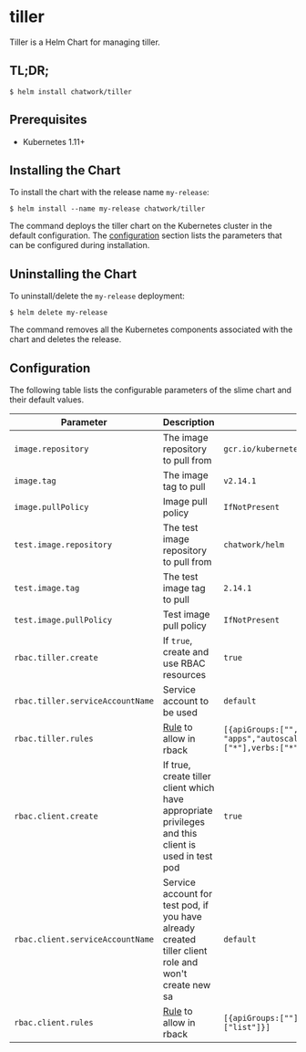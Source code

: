 # tiller

Tiller is a Helm Chart for managing tiller.

## TL;DR;

```
$ helm install chatwork/tiller
```

## Prerequisites

* Kubernetes 1.11+

## Installing the Chart


To install the chart with the release name `my-release`:

```
$ helm install --name my-release chatwork/tiller
```

The command deploys the tiller chart on the Kubernetes cluster in the default configuration. The [configuration](https://github.com/chatwork/charts/tree/master/tiller#configuration) section lists the parameters that can be configured during installation.

## Uninstalling the Chart

To uninstall/delete the `my-release` deployment:

```
$ helm delete my-release
```

The command removes all the Kubernetes components associated with the chart and deletes the release.

## Configuration

The following table lists the configurable parameters of the slime chart and their default values.

|  Parameter | Description | Default |
| --- | --- | --- |
|  `image.repository` | The image repository to pull from | `gcr.io/kubernetes-helm/tiller` |
|  `image.tag` | 	The image tag to pull | `v2.14.1` |
|  `image.pullPolicy` | Image pull policy | `IfNotPresent` |
|  `test.image.repository` | The test image repository to pull from | `chatwork/helm` |
|  `test.image.tag` | The test image tag to pull | `2.14.1` |
|  `test.image.pullPolicy` | Test image pull policy | `IfNotPresent` |
|  `rbac.tiller.create` |  If `true`, create and use RBAC resources | `true` |
|  `rbac.tiller.serviceAccountName` | Service account to be used | `default` |
|  `rbac.tiller.rules` | [Rule](https://kubernetes.io/docs/reference/generated/kubernetes-api/v1.11/#policyrule-v1-rbac-authorization-k8s-io) to allow in rback | `[{apiGroups:["","batch","extensions"      - "apps","autoscaling","rbac.authorization.k8s.io","scheduling.k8s.io","storage.k8s.io","policy"],resources:["*"],verbs:["*"]}]` |
|  `rbac.client.create` | If true, create tiller client which have appropriate privileges and this client is used in test pod | `true` |
|  `rbac.client.serviceAccountName` | Service account for test pod, if you have already created tiller client role and won't create new sa | `default` |
|  `rbac.client.rules` | [Rule](https://kubernetes.io/docs/reference/generated/kubernetes-api/v1.11/#policyrule-v1-rbac-authorization-k8s-io) to allow in rback | `[{apiGroups:[""],resources:["pods/portforward"],verbs:["create"],{apiGroups:[""],resources:["pods"],verbs:["list"]}]` |
